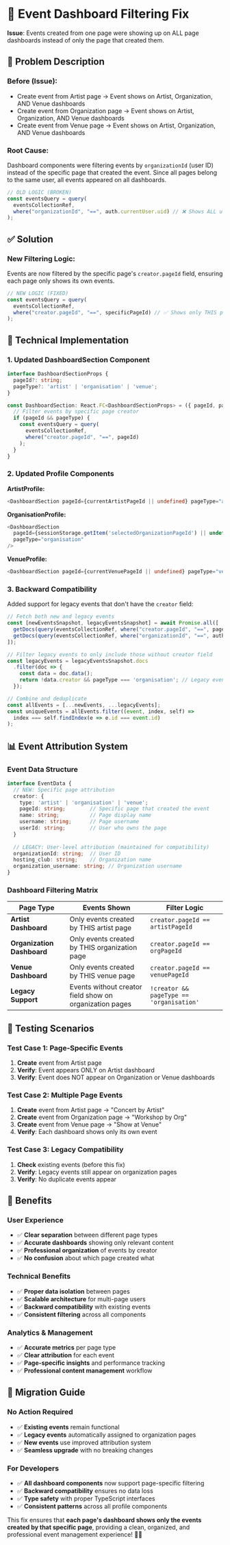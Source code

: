 # 🔧 Event Dashboard Filtering Fix

**Issue**: Events created from one page were showing up on ALL page dashboards instead of only the page that created them.

## 🐛 **Problem Description**

### **Before (Issue):**
- Create event from Artist page → Event shows on Artist, Organization, AND Venue dashboards
- Create event from Organization page → Event shows on Artist, Organization, AND Venue dashboards  
- Create event from Venue page → Event shows on Artist, Organization, AND Venue dashboards

### **Root Cause:**
Dashboard components were filtering events by `organizationId` (user ID) instead of the specific page that created the event. Since all pages belong to the same user, all events appeared on all dashboards.

```typescript
// OLD LOGIC (BROKEN)
const eventsQuery = query(
  eventsCollectionRef,
  where("organizationId", "==", auth.currentUser.uid) // ❌ Shows ALL user's events
);
```

## ✅ **Solution**

### **New Filtering Logic:**
Events are now filtered by the specific page's `creator.pageId` field, ensuring each page only shows its own events.

```typescript
// NEW LOGIC (FIXED)
const eventsQuery = query(
  eventsCollectionRef,
  where("creator.pageId", "==", specificPageId) // ✅ Shows only THIS page's events
);
```

## 🔧 **Technical Implementation**

### **1. Updated DashboardSection Component**
```typescript
interface DashboardSectionProps {
  pageId?: string;
  pageType?: 'artist' | 'organisation' | 'venue';
}

const DashboardSection: React.FC<DashboardSectionProps> = ({ pageId, pageType }) => {
  // Filter events by specific page creator
  if (pageId && pageType) {
    const eventsQuery = query(
      eventsCollectionRef,
      where("creator.pageId", "==", pageId)
    );
  }
}
```

### **2. Updated Profile Components**
**ArtistProfile:**
```typescript
<DashboardSection pageId={currentArtistPageId || undefined} pageType="artist" />
```

**OrganisationProfile:**
```typescript
<DashboardSection 
  pageId={sessionStorage.getItem('selectedOrganizationPageId') || undefined} 
  pageType="organisation" 
/>
```

**VenueProfile:**
```typescript
<DashboardSection pageId={currentVenuePageId || undefined} pageType="venue" />
```

### **3. Backward Compatibility**
Added support for legacy events that don't have the `creator` field:

```typescript
// Fetch both new and legacy events
const [newEventsSnapshot, legacyEventsSnapshot] = await Promise.all([
  getDocs(query(eventsCollectionRef, where("creator.pageId", "==", pageId))),
  getDocs(query(eventsCollectionRef, where("organizationId", "==", auth.currentUser.uid)))
]);

// Filter legacy events to only include those without creator field
const legacyEvents = legacyEventsSnapshot.docs
  .filter(doc => {
    const data = doc.data();
    return !data.creator && pageType === 'organisation'; // Legacy events are organization events
  });

// Combine and deduplicate
const allEvents = [...newEvents, ...legacyEvents];
const uniqueEvents = allEvents.filter((event, index, self) => 
  index === self.findIndex(e => e.id === event.id)
);
```

## 📊 **Event Attribution System**

### **Event Data Structure**
```typescript
interface EventData {
  // NEW: Specific page attribution
  creator: {
    type: 'artist' | 'organisation' | 'venue';
    pageId: string;        // Specific page that created the event
    name: string;          // Page display name
    username: string;      // Page username  
    userId: string;        // User who owns the page
  }
  
  // LEGACY: User-level attribution (maintained for compatibility)
  organizationId: string;  // User ID
  hosting_club: string;    // Organization name
  organization_username: string; // Organization username
}
```

### **Dashboard Filtering Matrix**

| Page Type | Events Shown | Filter Logic |
|-----------|--------------|--------------|
| **Artist Dashboard** | Only events created by THIS artist page | `creator.pageId == artistPageId` |
| **Organization Dashboard** | Only events created by THIS organization page | `creator.pageId == orgPageId` |
| **Venue Dashboard** | Only events created by THIS venue page | `creator.pageId == venuePageId` |
| **Legacy Support** | Events without creator field show on organization pages | `!creator && pageType == 'organisation'` |

## 🧪 **Testing Scenarios**

### **Test Case 1: Page-Specific Events**
1. **Create** event from Artist page
2. **Verify**: Event appears ONLY on Artist dashboard
3. **Verify**: Event does NOT appear on Organization or Venue dashboards

### **Test Case 2: Multiple Page Events**
1. **Create** event from Artist page → "Concert by Artist"
2. **Create** event from Organization page → "Workshop by Org"  
3. **Create** event from Venue page → "Show at Venue"
4. **Verify**: Each dashboard shows only its own event

### **Test Case 3: Legacy Compatibility**
1. **Check** existing events (before this fix)
2. **Verify**: Legacy events still appear on organization pages
3. **Verify**: No duplicate events appear

## 🎯 **Benefits**

### **User Experience**
- ✅ **Clear separation** between different page types
- ✅ **Accurate dashboards** showing only relevant content
- ✅ **Professional organization** of events by creator
- ✅ **No confusion** about which page created what

### **Technical Benefits**  
- ✅ **Proper data isolation** between pages
- ✅ **Scalable architecture** for multi-page users
- ✅ **Backward compatibility** with existing events
- ✅ **Consistent filtering** across all components

### **Analytics & Management**
- ✅ **Accurate metrics** per page type
- ✅ **Clear attribution** for each event
- ✅ **Page-specific insights** and performance tracking
- ✅ **Professional content management** workflow

## 🔄 **Migration Guide**

### **No Action Required**
- ✅ **Existing events** remain functional
- ✅ **Legacy events** automatically assigned to organization pages
- ✅ **New events** use improved attribution system
- ✅ **Seamless upgrade** with no breaking changes

### **For Developers**
- ✅ **All dashboard components** now support page-specific filtering
- ✅ **Backward compatibility** ensures no data loss
- ✅ **Type safety** with proper TypeScript interfaces
- ✅ **Consistent patterns** across all profile components

This fix ensures that **each page's dashboard shows only the events created by that specific page**, providing a clean, organized, and professional event management experience! 🎪✨ 